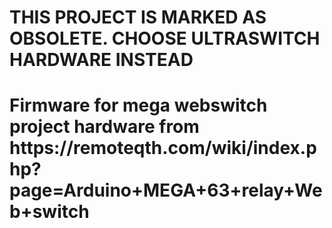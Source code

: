 <h1>THIS PROJECT IS MARKED AS OBSOLETE. CHOOSE ULTRASWITCH HARDWARE INSTEAD</h1>

<h1>Firmware for mega webswitch project hardware from https://remoteqth.com/wiki/index.php?page=Arduino+MEGA+63+relay+Web+switch</h1>
